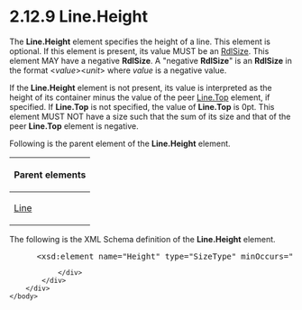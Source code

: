 <html dir="LTR" xmlns:mshelp="http://msdn.microsoft.com/mshelp" xmlns:ddue="http://ddue.schemas.microsoft.com/authoring/2003/5" xmlns:xlink="http://www.w3.org/1999/xlink" xmlns:tool="http://www.microsoft.com/tooltip">
    <head>
        <meta http-equiv="Content-Type" content="text/html; CHARSET=utf-8"></meta>
        <meta name="save" content="history"></meta>
        <title>2.12.9 Line.Height</title>
        <xml>
            <mshelp:toctitle title="2.12.9 Line.Height"></mshelp:toctitle>
            <mshelp:rltitle title="[MS-RDL]: Line.Height"></mshelp:rltitle>
            <mshelp:keyword index="A" term="c10b71f1-9fd1-467e-9027-8ba09d948965"></mshelp:keyword>
            <mshelp:attr name="DCSext.ContentType" value="open specification"></mshelp:attr>
            <mshelp:attr name="AssetID" value="c10b71f1-9fd1-467e-9027-8ba09d948965"></mshelp:attr>
            <mshelp:attr name="TopicType" value="kbRef"></mshelp:attr>
            <mshelp:attr name="DCSext.Title" value="[MS-RDL]: Line.Height" />
        </xml>
    </head>
    <body>
        <div id="header">
            <h1 class="heading">2.12.9 Line.Height</h1>
        </div>
        <div id="mainSection">
            <div id="mainBody">
                <div id="allHistory" class="saveHistory"></div>
                <div id="sectionSection0" class="section" name="collapseableSection">
                    

<p>The <b>Line.Height</b> element specifies the height of a
line. This element is optional. If this element is present, its value MUST be
an <a href="b40c092e-4fe5-4f7b-a0bf-c98df1361c90.md">RdlSize</a>. This
element MAY have a negative <b>RdlSize</b>. A &quot;negative <b>RdlSize</b>&quot;
is an <b>RdlSize</b> in the format &lt;<i>value</i>&gt;&lt;<i>unit</i>&gt;
where <i>value</i> is a negative value.</p>

<p>If the <b>Line.Height</b> element is not present, its value
is interpreted as the height of its container minus the value of the peer <a href="9b585cf3-334b-42a1-b841-e776dacfe6a4.md">Line.Top</a> element, if
specified. If <b>Line.Top</b> is not specified, the value of <b>Line.Top</b> is
0pt. This element MUST NOT have a size such that the sum of its size and that
of the peer <b>Line.Top</b> element is negative.</p>

<p>Following is the parent element of the <b>Line.Height</b> element.</p>

<table>
 <thead>
  <tr>
   <th>
   <p>Parent elements</p>
   </th>
  </tr>
 </thead>
 <tr>
  <td>
  <p><a href="58c7b460-38b6-4039-afae-82c27404e241.md">Line</a></p>
  </td>
 </tr>
</table>

<p>The following is the XML Schema definition of the <b>Line.Height</b>
element.</p>

<dl>
<dd>
<div><pre> &lt;xsd:element name=&quot;Height&quot; type=&quot;SizeType&quot; minOccurs=&quot;0&quot; /&gt;
</pre></div>
</dd></dl>


                </div>
            </div>
        </div>
    </body>
</html>